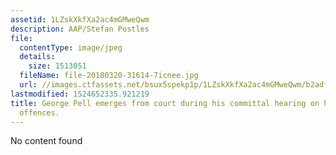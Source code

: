 ```yaml
---
assetid: 1LZskXkfXa2ac4mGMweQwm
description: AAP/Stefan Postles
file:
  contentType: image/jpeg
  details:
    size: 1513051
  fileName: file-20180320-31614-7icnee.jpg
  url: //images.ctfassets.net/bsux5spekp1p/1LZskXkfXa2ac4mGMweQwm/b2adfcad46c59a1cf32fbae01f089e2f/file-20180320-31614-7icnee.jpg
lastmodified: 1524652335.921219
title: George Pell emerges from court during his committal hearing on historical sexual
  offences.
---
```

No content found